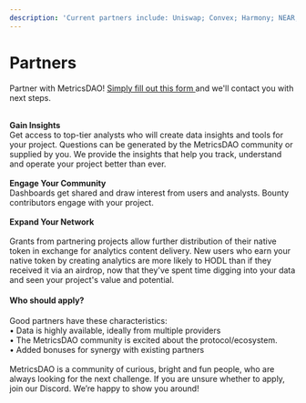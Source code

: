 ```yaml
---
description: 'Current partners include: Uniswap; Convex; Harmony; NEAR; Olympus; Messari'
---
```


# Partners

Partner with MetricsDAO! [Simply fill out this form ](https://docs.google.com/forms/d/e/1FAIpQLSdh5JDUp-7MSl-N-Mk\_4hNWmGdNRkpcdhzuLMbSP0ef9f094Q/viewform)and we'll contact you with next steps.&#x20;

\
**Gain Insights**\
Get access to top-tier analysts who will create data insights and tools for your project. Questions can be generated by the MetricsDAO community or supplied by you. We provide the insights that help you track, understand and operate your project better than ever.\
\
**Engage Your Community**\
Dashboards get shared and draw interest from users and analysts. Bounty contributors engage with your project.\
\
**Expand Your Network**\
\
Grants from partnering projects allow further distribution of their native token in exchange for analytics content delivery. New users who earn your native token by creating analytics are more likely to HODL than if they received it via an airdrop, now that they've spent time digging into your data and seen your project's value and potential.

#### Who should apply? <a href="#text13" id="text13"></a>

Good partners have these characteristics:\
• Data is highly available, ideally from multiple providers\
• The MetricsDAO community is excited about the protocol/ecosystem.\
• Added bonuses for synergy with existing partners\
\
MetricsDAO is a community of curious, bright and fun people, who are always looking for the next challenge. If you are unsure whether to apply, join our Discord. We’re happy to show you around!

